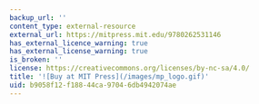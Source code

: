 ```yaml
---
backup_url: ''
content_type: external-resource
external_url: https://mitpress.mit.edu/9780262531146
has_external_licence_warning: true
has_external_license_warning: true
is_broken: ''
license: https://creativecommons.org/licenses/by-nc-sa/4.0/
title: '![Buy at MIT Press](/images/mp_logo.gif)'
uid: b9058f12-f188-44ca-9704-6db4942074ae
---
```


